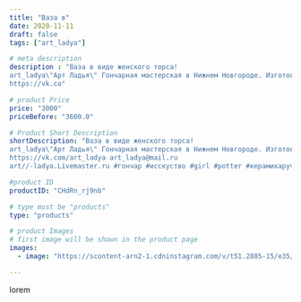 ```yaml
---
title: "Ваза в"
date: 2020-11-11
draft: false
tags: ["art_ladya"]

# meta description
description : "Ваза в виде женского торса! 
art_ladya\"Арт Ладья\" Гончарная мастерская в Нижнем Новгороде. Изготовление керамики и мастер//-классы по обучению. 
https://vk.co"

# product Price
price: "3000"
priceBefore: "3600.0"

# Product Short Description
shortDescription: "Ваза в виде женского торса! 
art_ladya\"Арт Ладья\" Гончарная мастерская в Нижнем Новгороде. Изготовление керамики и мастер//-классы по обучению. 
https://vk.com/art_ladya art_ladya@mail.ru 
art//-ladya.Livemaster.ru #гончар #исскуство #girl #potter #керамикаручнаяработа #гончарнаямастерская #мехенди #handmade #посудаизглины #керамика #гончарнаяпосуда #эксклюзивнаякерамика #painter #dishes #decor #ceramicar #nntoday #claygoods  #earthenware #ceramic #design #обнажённаядевушка #magic #erotic #ceramicart #nakedgirl #авторскаякерамика #mehendi #dreamhunters #ваза"

#product ID
productID: "CHdRn_rj9nb"

# type must be "products"
type: "products"

# product Images
# first image will be shown in the product page
images:
  - image: "https://scontent-arn2-1.cdninstagram.com/v/t51.2885-15/e35/124995858_400915737616252_4482275378150588970_n.jpg?tp=1&_nc_ht=scontent-arn2-1.cdninstagram.com&_nc_cat=104&_nc_ohc=T0upVBnYCVMAX8sWwfv&ccb=7-4&oh=46a08307441d256452967ea41a770056&oe=6084C1A4&_nc_sid=86f79a&ig_cache_key=MjQ0MDE4NDA4ODMzMTU0MDk1NQ%3D%3D.2-ccb7-4"

---
```

lorem
